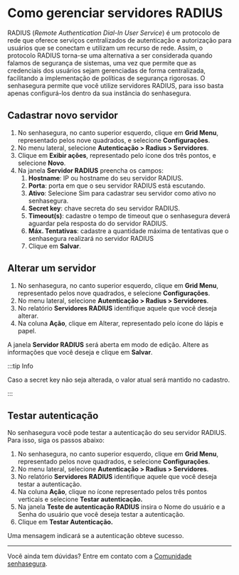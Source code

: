 # Como gerenciar servidores RADIUS

RADIUS (*Remote Authentication Dial-In User Service*) é um protocolo de rede que oferece serviços centralizados de autenticação e autorização para usuários que se conectam e utilizam um recurso de rede. Assim, o protocolo RADIUS torna-se uma alternativa a ser considerada quando falamos de segurança de sistemas, uma vez que permite que as credenciais dos usuários sejam gerenciadas de forma centralizada, facilitando a implementação de políticas de segurança rigorosas. O senhasegura permite que você utilize servidores RADIUS, para isso basta apenas configurá-los dentro da sua instância do senhasegura.

## Cadastrar novo servidor

1. No senhasegura, no canto superior esquerdo, clique em **Grid Menu**, representado pelos nove quadrados, e selecione **Configurações**.
2. No menu lateral, selecione **Autenticação > Radius > Servidores**.
3. Clique em **Exibir ações**, representado pelo ícone dos três pontos, e selecione **Novo**.
4. Na janela **Servidor RADIUS** preencha os campos:
   1. **Hostname**: IP ou hostname do seu servidor RADIUS.
   2. **Porta**: porta em que o seu servidor RADIUS está escutando.
   3. **Ativo**: Selecione Sim para cadastrar seu servidor como ativo no senhasegura.
   4. **Secret key**: chave secreta do seu servidor RADIUS.
   5. **Timeout(s)**: cadastre o tempo de timeout que o senhasegura deverá aguardar pela resposta do do servidor RADIUS.
   6. **Máx. Tentativas**: cadastre a quantidade máxima de tentativas que o senhasegura realizará no servidor RADIUS
   7. Clique em **Salvar**.

## Alterar um servidor

1. No senhasegura, no canto superior esquerdo, clique em **Grid Menu**, representado pelos nove quadrados, e selecione **Configurações**.
2. No menu lateral, selecione **Autenticação > Radius > Servidores**.
3. No relatório **Servidores RADIUS** identifique aquele que você deseja alterar.
4. Na coluna **Ação**, clique em Alterar, representado pelo ícone do lápis e papel.

A janela **Servidor RADIUS** será aberta em modo de edição. Altere as informações que você deseja e clique em **Salvar**.

:::tip Info

Caso a secret key não seja alterada, o valor atual será mantido no cadastro.

:::

## Testar autenticação

No senhasegura você pode testar a autenticação do seu servidor RADIUS. Para isso, siga os passos abaixo:

1. No senhasegura, no canto superior esquerdo, clique em **Grid Menu**, representado pelos nove quadrados, e selecione **Configurações**.
2. No menu lateral, selecione **Autenticação > Radius > Servidores**.
3. No relatório **Servidores RADIUS** identifique aquele que você deseja testar a autenticação.
4. Na coluna **Ação**, clique no ícone representado pelos três pontos verticais e selecione **Testar autenticação.**
5. Na janela **Teste de autenticação RADIUS** insira o Nome do usuário e a Senha do usuário que você deseja testar a autenticação.
6. Clique em **Testar Autenticação.**

Uma mensagem indicará se a autenticação obteve sucesso.

---

Você ainda tem dúvidas? Entre em contato com a [Comunidade senhasegura](https://community.senhasegura.io/).
